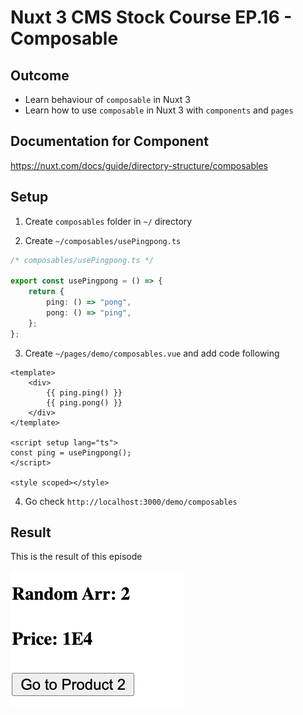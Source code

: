 # Nuxt 3 CMS Stock Course EP.16 - Composable

## Outcome

-   Learn behaviour of `composable` in Nuxt 3
-   Learn how to use `composable` in Nuxt 3 with `components` and `pages`

## Documentation for Component

https://nuxt.com/docs/guide/directory-structure/composables

## Setup

1. Create `composables` folder in `~/` directory

2. Create `~/composables/usePingpong.ts`

```ts
/* composables/usePingpong.ts */

export const usePingpong = () => {
    return {
        ping: () => "pong",
        pong: () => "ping",
    };
};
```

3. Create `~/pages/demo/composables.vue` and add code following

```vue
<template>
    <div>
        {{ ping.ping() }}
        {{ ping.pong() }}
    </div>
</template>

<script setup lang="ts">
const ping = usePingpong();
</script>

<style scoped></style>
```

4. Go check `http://localhost:3000/demo/composables`

## Result

This is the result of this episode

![Result](./images/ep15/result1.png)
